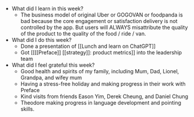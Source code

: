 - What did I learn in this week?
    - The business model of original Uber or GOGOVAN or foodpanda is bad because the core engagement or satisfaction delivery is not controlled by the app. But users will ALWAYS misattribute the quality of the product to the quality of the food / ride / van.
- What did I do this week?
    - Done a presentation of [[Lunch and learn on ChatGPT]]
    - Got [[[[Preface]] [[strategy]]: product metrics]] into the leadership team
- What did I feel grateful this week?
    - Good health and spirits of my family, including Mum, Dad, Lionel, Grandpa, and wifey mum
    - Having a stress-free holiday and making progress in their work with Preface
    - Kind visits from friends Eason Yim, Derek Cheung, and Daniel Chung
    - Theodore making progress in language development and pointing skills.
